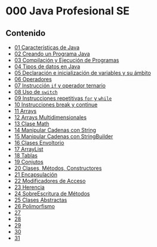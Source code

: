 # 000 Java Profesional SE

## Contenido
   * [01 Características de Java](/temarios/000_Java_Profesional_SE/01_Caracteristicas_de_Java.md)
   * [02 Creando un Programa Java](/temarios/000_Java_Profesional_SE/02_Creando_un_Programa_Java.md)
   * [03 Compilación y Ejecución de Programas](/temarios/000_Java_Profesional_SE/03_Compilacion_y_Ejecucion_de_Programas.md)
   * [04 Tipos de datos en Java](/temarios/000_Java_Profesional_SE/04_Tipos_de_datos_en_Java.md)
   * [05 Declaración e inicialización de variables y su ámbito](/temarios/000_Java_Profesional_SE/05_Declaracion_e_inicializacion_de_variables_y_su_ambito.md)
   * [06 Operadores](/temarios/000_Java_Profesional_SE/06_Operadores.md)
   * [07 Instrucción `if` y operador ternario](/temarios/000_Java_Profesional_SE/07_Instruccion_if_y_operador_ternario.md)
   * [08 Uso de `switch`](/temarios/000_Java_Profesional_SE/08_Uso_de_switch.md)
   * [09 Instrucciones repetitivas `for` y `while`](/temarios/000_Java_Profesional_SE/09_Instrucciones_repetitivas_for_y_while.md)
   * [10 Instrucciones break y continue](/temarios/000_Java_Profesional_SE/10_Instrucciones_break_y_continue.md)
   * [11 Arrays](/temarios/000_Java_Profesional_SE/11_Arrays.md)
   * [12 Arrays Multidimensionales](/temarios/000_Java_Profesional_SE/12_Arrays_Multidimensionales.md)
   * [13 Clase Math](/temarios/000_Java_Profesional_SE/13_Clase_Math.md)
   * [14 Manipular Cadenas con String](/temarios/000_Java_Profesional_SE/14_Manipular_Cadenas_con_String.md)
   * [15 Manipular Cadenas con StringBuilder](/temarios/000_Java_Profesional_SE/15_Manipular_Cadenas_con_StringBuilder.md)
   * [16 Clases Envoltorio](/temarios/000_Java_Profesional_SE/16_Clases_Envoltorio.md)
   * [17 ArrayList](/temarios/000_Java_Profesional_SE/17_ArrayList.md)
   * [18 Tablas](/temarios/000_Java_Profesional_SE/18_Tablas.md)
   * [19 Conjutos](/temarios/000_Java_Profesional_SE/19_Conjutos.md)
   * [20 Clases, Métodos, Constructores](/temarios/000_Java_Profesional_SE/20_Clases_Metodos_Constructores.md)
   * [21 Encapsulación](/temarios/000_Java_Profesional_SE/21_Encapsulacion.md)
   * [22 Modificadores de Acceso](/temarios/000_Java_Profesional_SE/22_Modificadores_de_Acceso.md)
   * [23 Herencia](/temarios/000_Java_Profesional_SE/23_Herencia.md)
   * [24 SobreEscritura de Métodos](/temarios/000_Java_Profesional_SE/24_SobreEscritura_de_Metodos.md)
   * [25 Clases Abstractas](/temarios/000_Java_Profesional_SE/25_Clases_Abstractas.md)
   * [26 Polimorfismo](/temarios/000_Java_Profesional_SE/26_Polimorfismo.md)
   * [27 ]()
   * [28 ]()
   * [29 ]()
   * [30 ]()
   * [31 ]()
